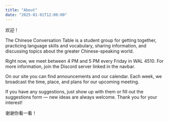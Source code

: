 ```yaml
---
title: "About"
date: "2025-01-01T12:00:00"
---
```


欢迎！

The Chinese Conversation Table is a student group for getting together, practicing language skills and vocabulary, sharing information, and discussing topics about the greater Chinese-speaking world.

Right now, we meet between 4 PM and 5 PM every Friday in WAL 4510. For more information, join the Discord server linked in the navbar.

On our site you can find announcements and our calendar. Each week, we broadcast the time, place, and plans for our upcoming meeting.

If you have any suggestions, just show up with them or fill out the suggestions form — new ideas are always welcome. Thank you for your interest!

谢谢你看一看！
